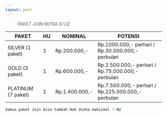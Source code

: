 ```yaml
---
layout: post
---
```


>PAKET JOIN MITRA G'LIZ

PAKET | HU | NOMINAL | POTENSI
------ | ------ | ------ | ------
SILVER (1 paket) | 1 | Rp.200.000,- | Rp.1000.000,- perhari / Rp.30.000.000,- perbulan
GOLD (3 paket) | 1 | Rp.600.000,- | Rp.2.500.000,- perhari / Rp.75.000.000,- perbulan
PLATINUM (7 paket) | 1 | Rp.1.400.000,- | Rp.7.500.000,- perhari / Rp.225.000.000,- perbulan

```javascript
Semua paket Join bisa tambah Hak Usaha maksimal 7 HU
```
